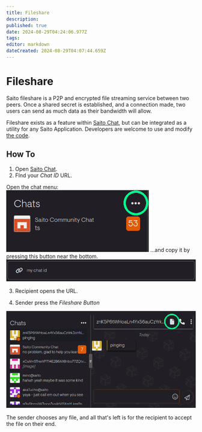 ```yaml
---
title: Fileshare
description: 
published: true
date: 2024-08-29T04:24:06.977Z
tags: 
editor: markdown
dateCreated: 2024-08-29T04:07:44.659Z
---
```


# Fileshare

Saito fileshare is a P2P and encrypted file streaming service between two peers. Once a shared secret is established, and a connection made, two users can send as much data as their  bandwidth will allow.

Fileshare exists as a feature within [Saito Chat](https://saito.io/chat/), but can be integrated as a utility for any Saito Application. Developers are welcome to use and modify [the code](https://github.com/SaitoTech/saito-lite-rust/tree/master/mods/fileshare).

## How To

1. Open [Saito Chat](https://saito.io/chat/).
2. FInd your *Chat ID* URL.

Open the chat menu:
<img src="/chat-id.png" style="" />
...and copy it by pressing this button near the bottom.
<img src="/my-chat-id.png" style="width: 600px" />

3. Recipient opens the URL.

4. Sender press the *Fileshare Button* 

<img src="/chat-file.png" style="width: 600px" />

The sender chooses any file, and all that's left is for the recipient to accept the file on their end.